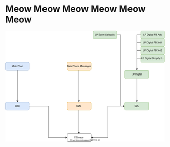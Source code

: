 # Meow Meow Meow Meow Meow Meow
![Funnel](https://github.com/hmvuanem/pyscripts/blob/master/Funnel.svg)